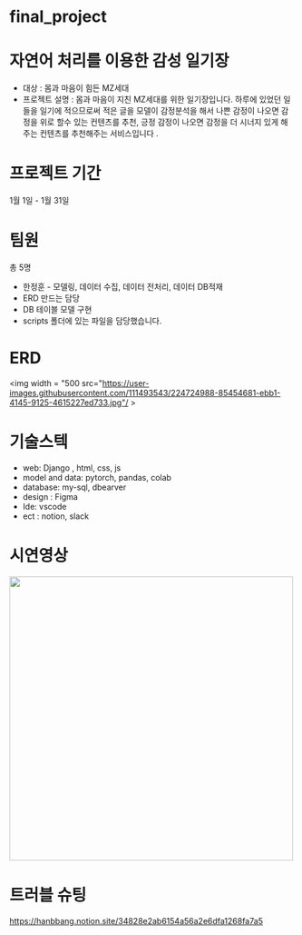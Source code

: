 # final_project

# 자연어 처리를 이용한 감성 일기장 

- 대상 : 몸과 마음이 힘든 MZ세대 
- 프로젝트 설명 : 몸과 마음이 지친 MZ세대를 위한 일기장입니다. 하루에 있었던 일들을 일기에 적으므로써 적은 글을 모델이 감정분석을 해서
                  나쁜 감정이 나오면 감정을 위로 할수 있는 컨텐츠를 추천, 긍정 감정이 나오면 감정을 더 시너지 있게 해주는 컨텐츠를 추천해주는 서비스입니다 .


# 프로젝트 기간 
1월 1일 - 1월 31일 

# 팀원
총 5명 
- 한정훈 - 모델링, 데이터 수집, 데이터 전처리, 데이터 DB적재
- ERD 만드는 담당 
- DB 테이블 모델 구현
- scripts 폴더에 있는 파일을 담당했습니다.

# ERD

<img width = "500 src="https://user-images.githubusercontent.com/111493543/224724988-85454681-ebb1-4145-9125-4615227ed733.jpg"/ >



# 기술스텍
- web: Django , html, css, js
- model and data: pytorch, pandas, colab
- database: my-sql, dbearver
- design : Figma
- Ide: vscode
- ect : notion, slack

# 시연영상
<img width="500" src="https://user-images.githubusercontent.com/111493543/218662297-59698ee6-0863-42aa-bf3c-7ae225e83061.mp4"/>

# 트러블 슈팅

https://hanbbang.notion.site/34828e2ab6154a56a2e6dfa1268fa7a5
